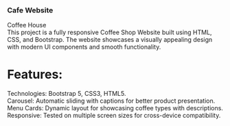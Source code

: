 ### Cafe Website
Coffee House <br> 
This project is a fully responsive Coffee Shop Website built using HTML, CSS, and Bootstrap. The website showcases a visually appealing design with modern UI components and smooth functionality.
<br>
# Features: <br>
Technologies: Bootstrap 5, CSS3, HTML5.<br>
Carousel: Automatic sliding with captions for better product presentation.<br>
Menu Cards: Dynamic layout for showcasing coffee types with descriptions.<br>
Responsive: Tested on multiple screen sizes for cross-device compatibility.<br>
